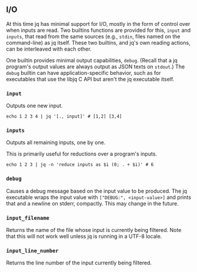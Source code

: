 ## I/O

At this time jq has minimal support for I/O, mostly in the
form of control over when inputs are read.  Two builtins functions
are provided for this, `input` and `inputs`, that read from the
same sources (e.g., `stdin`, files named on the command-line) as
jq itself.  These two builtins, and jq's own reading actions, can
be interleaved with each other.

One builtin provides minimal output capabilities, `debug`.
(Recall that a jq program's output values are always output as
JSON texts on `stdout`.)  The `debug` builtin can have
application-specific behavior, such as for executables that use
the libjq C API but aren't the jq executable itself.

### `input`

Outputs one new input.

    echo 1 2 3 4 | jq '[., input]' # [1,2] [3,4]

### `inputs`

Outputs all remaining inputs, one by one.

This is primarily useful for reductions over a program's
inputs.

    echo 1 2 3 | jq -n 'reduce inputs as $i (0; . + $i)' # 6

### `debug`

Causes a debug message based on the input value to be
produced.  The jq executable wraps the input value with
`["DEBUG:", <input-value>]` and prints that and a newline on
stderr, compactly.  This may change in the future.

### `input_filename`

Returns the name of the file whose input is currently being
filtered.  Note that this will not work well unless jq is
running in a UTF-8 locale.

### `input_line_number`

Returns the line number of the input currently being filtered.

